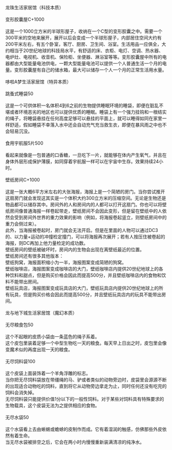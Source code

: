 <title>生活家居馆系列</title>
<meta name="GENERATOR" content="WinCHM">
<meta http-equiv="Content-Type" content="text/html; charset=gb2312">
<br>龙珠生活家居馆（科技本质）
<br>
<br>变形胶囊屋C+1000
<br>
<br>这是一个1000立方米的半球形屋子，收纳在一个C型的变形胶囊之中。需要一个300平米的空地来展开，展开以后会变成一个半球形屋子，内部居住空间大约有200平米左右，有五个卧室，客厅、厨房、卫生间、浴室。生活用品一应俱全，大约相当于20世纪地球的科技局水平，有舒适的床、衣柜、电灯、空调、热水器、电炉灶、电视机、收音机、保险柜、坐便器、淋浴室等等。变形胶囊屋中所有的电器都由大型能量电池供电，一颗大型能量电池可以提供一个人普通生活一个月的电量。变形胶囊屋有自己的储水箱，最大可以储存一个人一个月的正常生活用水量。
<br>
<br>哆啦A梦生活家居馆（特异本质）
<br>
<br>跳蚤式睡袋50
<br>
<br>这是一个可供体积一名体积4到6之前的生物提供睡眠环境的睡袋，即便在脏乱不堪或者环境恶劣的地区也可以提供优质的睡眠。睡袋上有一个强力挂钩和一根结实的绳子，将睡袋悬挂在任何高度足够可以悬挂的平面上，就可以睡得如同在家里一样舒适，假如睡袋不幸落入水中还会自动充气充当救生衣，即便在暴风雨之中也不会轻易沉没。
<br>
<br>食用宇航服5片500
<br>
<br>看起来就像是一包普通的口香糖，一旦吃下一片，就能够在体内产生氧气，并且在身体外层形成保护薄膜，如同穿着宇航服一样可以在宇宙中生存。效果持续24小时。
<br>
<br>壁纸房间C+1000
<br>
<br>这是一张大概6平方米左右的大张海报，海报上是一个简陋的房门。当你尝试推开这扇房门就会发现这其实是一个体积大约300立方米的压缩空间。无论是生物还是物品都可以储存其中。房间外的人和房间内的人都可以打开这扇门。你也可以将壁纸房间像普通海报一样卷起带走，壁纸房间不会因此变形，但是留在壁纸中的人依然会受到房间外世界的重力效果的影响（例如，将海报卷起竖立，则壁纸房间中的重力会侧过来）。
<br>此外，当海报被卷起时，房门就会无法开启。但是在里面的人物可以通过DC3的、以力量+运动的冲撞检定撞门，可以将海报再次展开；若有人按压住被卷起的海报，则DC再加上他力量检定的成功数。
<br>壁纸房间的壁纸被破坏时，房间内的生物会出现在离壁纸最近的位置。
<br>壁纸房间还有很多其他版本：
<br>壁纸狗窝，海报面积缩小为一半，海报图案变成简陋的狗窝。
<br>壁纸咖啡店，海报图案变成咖啡店的大门，壁纸咖啡店内提供20世纪地球上的各种饮料和甜点，但是购买价格会因此而提高500分，并且壁纸咖啡店内的食物和饮料不能带出房间。
<br>壁纸玩具店，海报图案变成玩具店的大门，壁纸玩具店内提供20世纪地球上的所有玩具，但是购买价格会因此而提高500分，并且壁纸玩具店内的玩具不能带出房间。
<br>
<br>龙与地下城生活家居馆（魔幻本质）
<br>
<br>无尽粮食包50
<br>
<br>这个不起眼的皮质小袋由一条蓝色的绳子系着。
<br>这个皮包里装着足够一个中型生物吃一天的粮食。每天早上日出之时，皮包里会像变魔术似的再度出现一天的粮食。
<br>
<br>无尽饲料袋100
<br>
<br>这个皮袋上面装饰着一个羊角浮雕的标志。
<br>当你把无尽饲料袋放在带缰绳的马、驴或者类似的动物旁边时，皮袋里会源源不断的出现适合动物吃的饲料，直到将它从动物旁边拿走为止，同时任何还没有吃完的饲料会消失掉。
<br>无尽饲料袋只能提供价值1分以下的一般性饲料。对于某些对饲料具有特殊要求的生物载具，这个皮袋无法为之提供相应的食物。
<br>
<br>无尽水袋50
<br>
<br>这个水袋看上去由蜥蜴或蟾蜍的皮制作而成。它有着湿润的触感，仿佛那些外皮依然有着生命。
<br>当无尽水袋被排空之后，它会在两小时内慢慢重新装满清凉的纯净水。